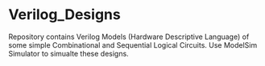# Verilog_Designs
Repository contains Verilog Models (Hardware Descriptive Language) of some simple Combinational and Sequential Logical Circuits.
Use ModelSim Simulator to simualte these designs.
